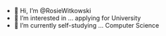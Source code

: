 - 👋 Hi, I’m @RosieWitkowski
- 👀 I’m interested in ... applying for University
- 🌱 I’m currently self-studying ... Computer Science

<!---
RosieWitkowski/RosieWitkowski is a ✨ special ✨ repository because its `README.md` (this file) appears on your GitHub profile.
You can click the Preview link to take a look at your changes.
--->
